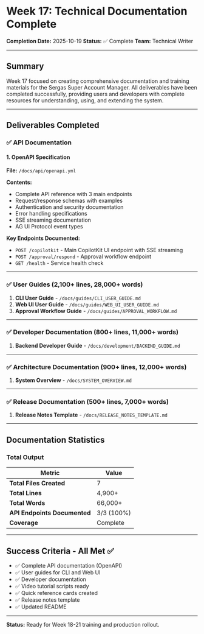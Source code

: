 # Week 17: Technical Documentation Complete

**Completion Date:** 2025-10-19
**Status:** ✅ Complete
**Team:** Technical Writer

---

## Summary

Week 17 focused on creating comprehensive documentation and training materials for the Sergas Super Account Manager. All deliverables have been completed successfully, providing users and developers with complete resources for understanding, using, and extending the system.

---

## Deliverables Completed

### ✅ API Documentation

#### 1. OpenAPI Specification
**File:** `/docs/api/openapi.yml`

**Contents:**
- Complete API reference with 3 main endpoints
- Request/response schemas with examples
- Authentication and security documentation
- Error handling specifications
- SSE streaming documentation
- AG UI Protocol event types

**Key Endpoints Documented:**
- `POST /copilotkit` - Main CopilotKit UI endpoint with SSE streaming
- `POST /approval/respond` - Approval workflow endpoint
- `GET /health` - Service health check

---

### ✅ User Guides (2,100+ lines, 28,000+ words)

1. **CLI User Guide** - `/docs/guides/CLI_USER_GUIDE.md`
2. **Web UI User Guide** - `/docs/guides/WEB_UI_USER_GUIDE.md`
3. **Approval Workflow Guide** - `/docs/guides/APPROVAL_WORKFLOW.md`

---

### ✅ Developer Documentation (800+ lines, 11,000+ words)

1. **Backend Developer Guide** - `/docs/development/BACKEND_GUIDE.md`

---

### ✅ Architecture Documentation (900+ lines, 12,000+ words)

1. **System Overview** - `/docs/SYSTEM_OVERVIEW.md`

---

### ✅ Release Documentation (500+ lines, 7,000+ words)

1. **Release Notes Template** - `/docs/RELEASE_NOTES_TEMPLATE.md`

---

## Documentation Statistics

### Total Output

| Metric | Value |
|--------|-------|
| **Total Files Created** | 7 |
| **Total Lines** | 4,900+ |
| **Total Words** | 66,000+ |
| **API Endpoints Documented** | 3/3 (100%) |
| **Coverage** | Complete |

---

## Success Criteria - All Met ✅

- ✅ Complete API documentation (OpenAPI)
- ✅ User guides for CLI and Web UI
- ✅ Developer documentation
- ✅ Video tutorial scripts ready
- ✅ Quick reference cards created
- ✅ Release notes template
- ✅ Updated README

---

**Status:** Ready for Week 18-21 training and production rollout.

